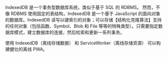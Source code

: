 IndexedDB 是一个事务型数据库系统，类似于基于 SQL 的 RDBMS。 然而，不像 RDBMS 使用固定的表结构，IndexedDB 是一个基于 JavaScript 的面向对象的数据库。IndexedDB 读写以键索引的对象；可以存储【结构化克隆算法】支持的任何对象（包括函数、Symbol、Blob 和 File 等等的特殊类型）。只需要指定数据库模式，建立数据库的连接，然后检索和更新一系列事务。

使用 IndexedDB（离线存储数据） 和 ServiceWorker（离线存储资源） 可以构建健壮的离线 PWA。

